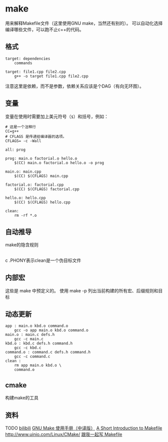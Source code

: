 # make
用来解释Makefile文件（这里使用GNU make，当然还有别的）。
可以自动化选择编译哪些文件，可以跑不止c++的代码。
## 格式
```
target: dependencies
    commands

target: file1.cpp file2.cpp
    g++ -o target file1.cpp file2.cpp
```
注意这里是依赖，而不是参数，依赖关系应该是个DAG（有向无环图）。
## 变量

变量在使用时需要加上美元符号（`$`）和括号，例如：
```
# 这是一个注释行
CC=g++
# CFLAGS 是传递给编译器的选项。
CFLAGS= -c -Wall

all: prog

prog: main.o factorial.o hello.o
	$(CC) main.o factorial.o hello.o -o prog

main.o: main.cpp
	$(CC) $(CFLAGS) main.cpp

factorial.o: factorial.cpp
	$(CC) $(CFLAGS) factorial.cpp

hello.o: hello.cpp
	$(CC) $(CFLAGS) hello.cpp

clean:
	rm -rf *.o

```

## 自动推导

make的隐含规则

## 
c
.PHONY表示clean是一个伪目标文件

## 内部宏
这些是 make 中预定义的。
使用 make -p 列出当前构建的所有宏、后缀规则和目标

## 动态更新

```
app : main.o kbd.o command.o
    gcc -o app main.o kbd.o command.o
main.o : main.c defs.h
    gcc -c main.c
kbd.o : kbd.c defs.h command.h
    gcc -c kbd.c
command.o : command.c defs.h command.h
    gcc -c command.c
clean :
    rm app main.o kbd.o \
    command.o
```
## cmake
构建make的工具

## 资料
TODO [bilibili](https://www.bilibili.com/video/BV1gf4y1P7GX/?spm_id_from=333.788&vd_source=2ae0b3d86625359b9f3be85ab7c6e76e)
[GNU Make 使用手册（中译版）](https://file.elecfans.com/web1/M00/7D/E7/o4YBAFwQthSADYCWAAT9Q1w_4U0711.pdf)
[A Short Introduction to Makefile](https://www3.nd.edu/~zxu2/acms60212-40212/Makefile.pdf)
http://www.uinio.com/Linux/CMake/
[跟我一起写 Makefile](https://seisman.github.io/how-to-write-makefile/Makefile.pdf)
